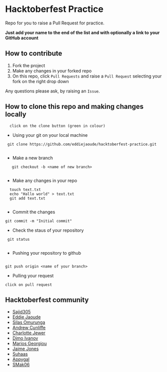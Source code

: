 # Hacktoberfest Practice

Repo for you to raise a Pull Request for practice.

**Just add your name to the end of the list and with optionally a link to your GitHub account**

## How to contribute

1. Fork the project
2. Make any changes in your forked repo
3. On this repo, click `Pull Requests` and raise a `Pull Request` selecting your fork on the right drop down

Any questions please ask, by raising an `Issue`.

## How to clone this repo and making changes locally

```
  click on the clone button (green in colour)

``` 

  - Using your git on your local machine

```
 git clone https://github.com/eddiejaoude/hacktoberfest-practice.git
 
 ```
 
- Make a new branch 
```
   git checkout -b <name of new branch>
   
```
  
  
- Make any changes in your repo 
```
  touch text.txt
  echo "Hallo world" > text.txt
  git add text.txt
  
 ```
 - Commit the changes
 
 ```
 git commit -m "Initial commit"
 
 ```
 
 - Check the staus of your repository
 ```
  git status
  
 ```
 
 - Pushing your repository to github
 
 ```
 
 git push origin <name of your branch>
 
 ```
  
  
 - Pulling your request
 
 ```
 click on pull request
 
 ```


## Hacktoberfest community
- [Sajid305](https://github.com/Sajid305)
- [Eddie Jaoude](https://github.com/eddiejaoude)
- [Silas Omurunga](https://github.com/Simbadeveloper)
- [Andrew Cunliffe](https://github.com/andrew-cunliffe)
- [Charlotte Jewer](https://github.com/Charlotte990)
- [Dimo Ivanov](https://github.com/divanoff)
- [Marios Georgiou](https://github.com/MariosGeorgiou)
- [Jaime Jones](https://github.com/jaime-lynn)
- [Suhaas](https://github.com/suhaaskataria)
- [Appygal](https://github.com/appygal)
- [SMak06](https://github.com/SMak06)

